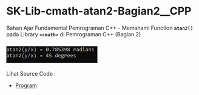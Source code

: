 # SK-Lib-cmath-atan2-Bagian2__CPP
Bahan Ajar Fundamental Pemrograman C++ - Memahami Function <code><b>atan2()</b></code> pada Library <code><b>&lt;cmath></b></code> di Pemrograman C++ (Bagian 2)<br><br>
<img src="https://github.com/RizkyKhapidsyah/SK-Lib-cmath-atan2-Bagian2__CPP/blob/master/SK-Lib-cmath-atan2-Bagian2__CPP/result/001.PNG"><br><br>
Lihat Source Code : <br>
- <a href="https://github.com/RizkyKhapidsyah/SK-Lib-cmath-atan2-Bagian2__CPP/blob/master/SK-Lib-cmath-atan2-Bagian2__CPP/Source.cpp">Program</a>
